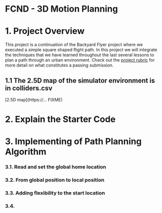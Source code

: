 # FCND - 3D Motion Planning

# 1. Project Overview
This project is a continuation of the Backyard Flyer project where we executed a simple square shaped flight path. In this project we will integrate the techniques that we have learned throughout the last several lessons to plan a path through an urban environment. Check out the [project rubric](https://review.udacity.com/#!/rubrics/1534/view) for more detail on what constitutes a passing submission.


## 1.1 The 2.5D map of the simulator environment is in colliders.csv

[2.5D map](https://... FIXME)

<!-- # Final Result
Video (https://youtu.be/xWD0j_8Z6gg  FIXME) With this path planner, our drone successfully plan a path through an urban environment and fly around the 2D flight path.

![pathplanner5](https://user-images.githubusercontent.com/24623272/29002135-5933af78-7ace-11e7-8e9a-8fee53692b5f.png FIXME)  -->


# 2. Explain the Starter Code

# 3. Implementing of Path Planning Algorithm

### 3.1. Read and set the global home location

### 3.2. From global position to local position 

### 3.3. Adding flexibility to the start location

### 3.4.  
